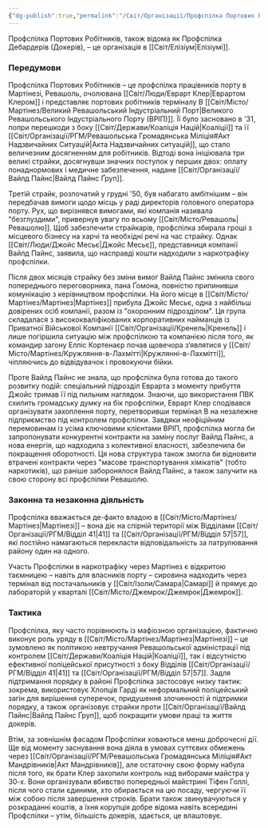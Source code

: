 ```yaml
---
{"dg-publish":true,"permalink":"/Світ/Організації/Профспілка Портових Робітників/"}
---
```


Профспілка Портових Робітників, також відома як Профспілка Дебардерів (Докерів), – це організація в [[Світ/Елізіум\|Елізіумі]].
### Передумови
Профспілка Портових Робітників – це профспілка працівників порту в Мартінезі, Ревашоль, очолювана [[Світ/Люди/Еврарт Клер\|Еврaртом Клером]] і представляє портових робітників терміналу B [[Світ/Місто/Мартінез/Великий Ревашольський Індустріальний Порт\|Великого Ревашольського Індустріального Порту (ВРІП)]]. Її було засновано в '31, попри перешкоди з боку [[Світ/Держави/Коаліція Націй\|Коаліції]] та її [[Світ/Організації/РГМ/Ревашольська Громадянська Міліція#Акт Надзвичайних Ситуацій\|Акта Надзвичайних ситуацій]], що стало величезним досягненням для робітників. Відтоді вона ініціювала три великі страйки, досягнувши значних поступок у перших двох: оплату понаднормових і медичне забезпечення, надане [[Світ/Організації/Вайлд Пайнс\|Вайлд Пайнс Ґруп]].

Третій страйк, розпочатий у грудні '50, був набагато амбітнішим – він передбачав вимоги щодо місць у раді директорів головного оператора порту. Рух, що вирізнявся вимогами, які компанія називала "безглуздими", привернув увагу по всьому [[Світ/Місто/Ревашоль\|Ревашолю]]. Щоб забезпечити страйкарів, профспілка збирала гроші з місцевого бізнесу на харчі та необхідні речі на час страйку. Однак [[Світ/Люди/Джойс Месьє\|Джойс Месьє]], представниця компанії Вайлд Пайнс, заявила, що насправді кошти надходили з наркотрафіку профспілки.

Після двох місяців страйку без зміни вимог Вайлд Пайнс змінила свого попереднього переговорника, пана Ґомона, повністю припинивши комунікацію з керівництвом профспілки. На його місце в [[Світ/Місто/Мартінез/Мартінез\|Мартінез]] прибула Джойс Месьє, одна з найбільш довірених осіб компанії, разом із "охоронним підрозділом". Ця група складалася з висококваліфікованих корпоративних найманців із Приватної Військової Компанії [[Світ/Організації/Кренель\|Кренель]] і лише погіршила ситуацію між профспілкою та компанією після того, як командир загону Елліс Кортенаєр почав щовечора з’являтися у [[Світ/Місто/Мартінез/Кружляння-в-Лахмітті\|Кружлянні-в-Лахмітті]], чіпляючись до відвідувачок і провокуючи бійки.

Проте Вайлд Пайнс не знала, що профспілка була готова до такого розвитку подій: спеціальний підрозділ Еврарта з моменту прибуття Джойс тримав її під пильним наглядом. Знаючи, що використання ПВК схилить громадську думку на бік профспілки, Еврaрт Клер сподівався організувати захоплення порту, перетворивши термінал B на незалежне підприємство під контролем профспілки. Завдяки неофіційним перемовинам із усіма ключовими клієнтами ВРІП, профспілка могла би запропонувати конкурентні контракти на заміну послуг Вайлд Пайнс, а нова енергія, що надходила з колективної власності, забезпечила би покращення оборотності. Ця нова структура також змогла би відновити втрачені контракти через "масове транспортування хімікатів" (тобто наркотиків), що раніше заборонялося Вайлд Пайнс, а також залучити на свою сторону всі профспілки Ревашолю.
### Законна та незаконна діяльність
Профспілка вважається де-факто владою в [[Світ/Місто/Мартінез/Мартінез\|Мартінезі]] – вона діє на спірній території між Відділами [[Світ/Організації/РГМ/Відділ 41\|41]] та [[Світ/Організації/РГМ/Відділ 57\|57]], які постійно намагаються перекласти відповідальність за патрулювання району один на одного.

Участь Профспілки в наркотрафіку через Мартінез є відкритою таємницею – навіть для власників порту – сировина надходить через термінал від постачальників у [[Світ/Ізоли/Самара\|Самарі]] й прямує до лабораторій у кварталі [[Світ/Місто/Джемрок/Джемрок\|Джемрок]].
### Тактика
Профспілка, яку часто порівнюють із мафіозною організацією, фактично виконує роль уряду в [[Світ/Місто/Мартінез/Мартінез\|Мартінезі]] – це зумовлено як політикою невтручання Ревашольської адміністрації під контролем [[Світ/Держави/Коаліція Націй\|Коаліції]], так і відсутністю ефективної поліцейської присутності з боку Відділів [[Світ/Організації/РГМ/Відділ 41\|41]] та [[Світ/Організації/РГМ/Відділ 57\|57]]. Задля підтримання порядку в районі Профспілка застосовує низку тактик: зокрема, використовує Хлопців Гарді як неформальний поліцейський загін для вирішення суперечок, придушення злочинності й підтримки порядку, а також організовує страйки проти [[Світ/Організації/Вайлд Пайнс\|Вайлд Пайнс Ґруп]], щоб покращити умови праці та життя докерів.

Втім, за зовнішнім фасадом Профспілки ховаються менш доброчесні дії. Ще від моменту заснування вона діяла в умовах суттєвих обмежень через [[Світ/Організації/РГМ/Ревашольська Громадянська Міліція#Акт Мандрівників\|Акт Мандрівників]], але остаточну свою форму набула після того, як брати Клер захопили контроль над виборами майстра у 30-х. Вони організували вбивство попередньої майстрині Тіфен Голлі, після чого стали єдиними, хто обирається на цю посаду, чергуючи її між собою після завершення строків. Брати також звинувачуються у розкраданні коштів, а їхня корупція добре відома навіть всередині Профспілки – утім, більшість докерів, здається, це влаштовує.